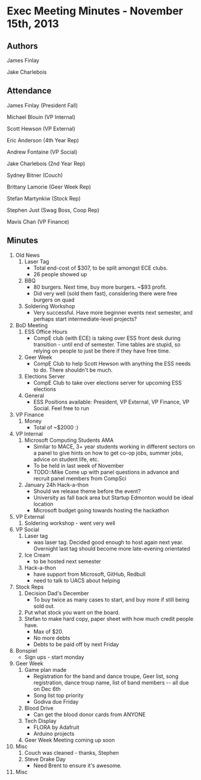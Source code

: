 Exec Meeting Minutes - November 15th, 2013
==========================================

Authors
-------

James Finlay

Jake Charlebois

Attendance
----------

James Finlay (President Fall)

Michael Blouin (VP Internal)

Scott Hewson (VP External)

Eric Anderson (4th Year Rep)

Andrew Fontaine (VP Social)

Jake Charlebois (2nd Year Rep)

Sydney Bitner (Couch)

Brittany Lamorie (Geer Week Rep)

Stefan Martynkiw (Stock Rep)

Stephen Just (Swag Boss, Coop Rep)

Mavis Chan (VP Finance)

Minutes
-------

1. Old News
	1. Laser Tag
		- Total end-cost of $307, to be split amongst ECE clubs.
		- 26 people showed up
	2. BBQ
		- 80 burgers. Next time, buy more burgers. ~$93 profit.
		- Did very well (sold them fast), considering there were free burgers
		on quad
	3. Soldering Workshop
		- Very successful. Have more beginner events next semester,
		and perhaps start intermediate-level projects?
2. BoD Meeting
	1. ESS Office Hours
		- CompE club (with ECE) is taking over ESS front desk during
		transition - until end of semester. Time tables are stupid, so
		relying on people to just be there if they have free time.
	2. Geer Week
		- CompE Club to help Scott Hewson with anything the ESS needs to
		do. There shouldn't be much.
	3. Elections Server
		- CompE Club to take over elections server for upcoming ESS elections
	4. General
		- ESS Positions available: President, VP External, VP Finance, VP Social. Feel free to run
3. VP Finance
	1. Money
		- Total of ~$2000 :)
4. VP Internal
	1. Microsoft Computing Students AMA
		- Similar to MACE, 3+ year students working in different sectors on
		a panel to give hints on how to get co-op jobs, summer jobs, advice
		on student life, etc. 
		- To be held in last week of November
		- TODO::Mike Come up with panel questions in advance and recruit 
		panel members from CompSci
	2. January 24h Hack-a-thon
		- Should we release theme before the event?
		- University as fall back area but Startup Edmonton would be ideal
		location
		- Microsoft budget going towards hosting the hackathon
5. VP External
	1. Soldering workshop - went very well
6. VP Social
	1. Laser tag
		- was laser tag. Decided good enough to host again next year.
		Overnight last tag should become more late-evening orientated
	2. Ice Cream
		- to be hosted next semester
	3. Hack-a-thon
		- have support from Microsoft, GitHub, Redbull
		- need to talk to UACS about helping 
7. Stock Reps
	1. Decision Dad's December
		- To buy twice as many cases to start, and buy more if still being
		sold out.
	2. Put what stock you want on the board.
	3. Stefan to make hard copy, paper sheet with how much credit people
	have. 
		- Max of $20.
		- No more debts 
		- Debts to be paid off by next Friday
8. Bonspiel
	- Sign ups - start monday
9. Geer Week
	1. Game plan made
		- Registration for the band and dance troupe, Geer list, song
		registration, dance troup name, list of band members -- all due on Dec
		6th
		- Song list top priority
		- Godiva due Friday
	2. Blood Drive
		- Can get the blood donor cards from ANYONE
	3. Tech Display
		- FLORA by Adafruit
		- Arduino projects
	4. Geer Week Meeting coming up soon
10. Misc
	1. Couch was cleaned - thanks, Stephen
	2. Steve Drake Day 
		- Need Brent to ensure it's awesome.
10. Misc
	
	
	
	
	